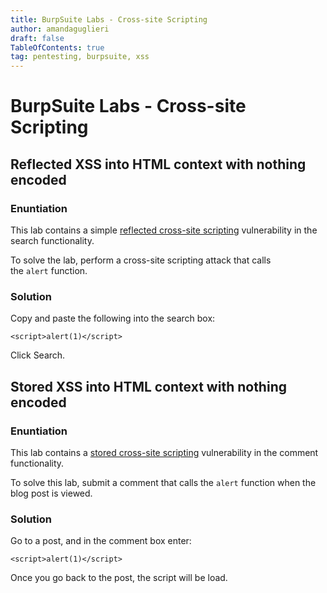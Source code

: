 ```yaml
---
title: BurpSuite Labs - Cross-site Scripting
author: amandaguglieri
draft: false
TableOfContents: true
tag: pentesting, burpsuite, xss
---
```


# BurpSuite Labs - Cross-site Scripting


## Reflected XSS into HTML context with nothing encoded

### Enuntiation

This lab contains a simple [reflected cross-site scripting](https://portswigger.net/web-security/cross-site-scripting/reflected) vulnerability in the search functionality.

To solve the lab, perform a cross-site scripting attack that calls the `alert` function.

### Solution

Copy and paste the following into the search box: 
 
```
<script>alert(1)</script>
```

Click Search.

## Stored XSS into HTML context with nothing encoded

### Enuntiation

This lab contains a [stored cross-site scripting](https://portswigger.net/web-security/cross-site-scripting/stored) vulnerability in the comment functionality.

To solve this lab, submit a comment that calls the `alert` function when the blog post is viewed.

### Solution

Go to a post, and in the comment box enter:

```
<script>alert(1)</script>
```

Once you go back to the post, the script will be load.

